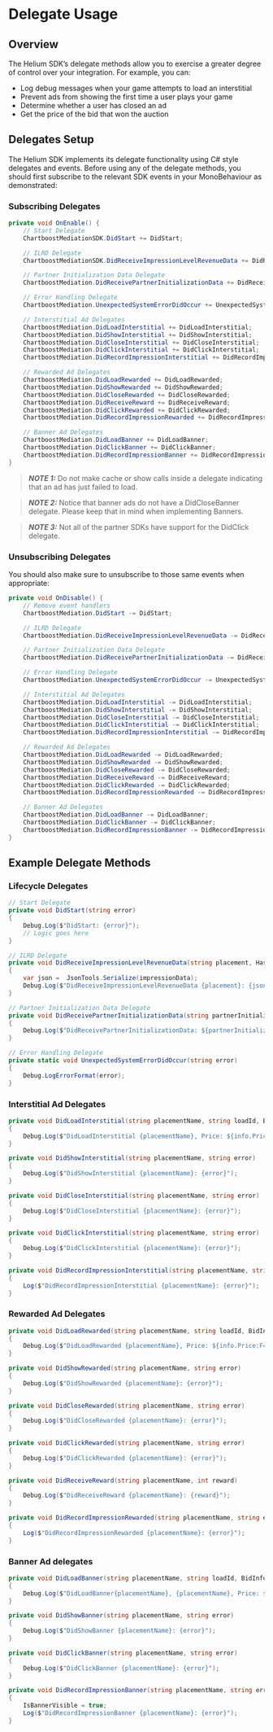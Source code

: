 # Delegate Usage

## Overview

The Helium SDK’s delegate methods allow you to exercise a greater degree of control over your integration. For example, you can:

* Log debug messages when your game attempts to load an interstitial
* Prevent ads from showing the first time a user plays your game
* Determine whether a user has closed an ad
* Get the price of the bid that won the auction

## Delegates Setup

The Helium SDK implements its delegate functionality using C# style delegates and events. Before using any of the delegate methods, you should first subscribe to the relevant SDK events in your MonoBehaviour as demonstrated:

### Subscribing Delegates
```c#
private void OnEnable() {
    // Start Delegate
    ChartboostMediationSDK.DidStart += DidStart;

    // ILRD Delegate
    ChartboostMediationSDK.DidReceiveImpressionLevelRevenueData += DidReceiveImpressionLevelRevenueData;

    // Partner Initialization Data Delegate
    ChartboostMediation.DidReceivePartnerInitializationData += DidReceivePartnerInitializationData;

    // Error Handling Delegate
    ChartboostMediation.UnexpectedSystemErrorDidOccur += UnexpectedSystemErrorDidOccur;

    // Interstitial Ad Delegates
    ChartboostMediation.DidLoadInterstitial += DidLoadInterstitial;
    ChartboostMediation.DidShowInterstitial += DidShowInterstitial;
    ChartboostMediation.DidCloseInterstitial += DidCloseInterstitial;
    ChartboostMediation.DidClickInterstitial += DidClickInterstitial;
    ChartboostMediation.DidRecordImpressionInterstitial += DidRecordImpressionInterstitial;

    // Rewarded Ad Delegates
    ChartboostMediation.DidLoadRewarded += DidLoadRewarded;
    ChartboostMediation.DidShowRewarded += DidShowRewarded;
    ChartboostMediation.DidCloseRewarded += DidCloseRewarded;
    ChartboostMediation.DidReceiveReward += DidReceiveReward;
    ChartboostMediation.DidClickRewarded += DidClickRewarded;
    ChartboostMediation.DidRecordImpressionRewarded += DidRecordImpressionRewarded;

    // Banner Ad Delegates
    ChartboostMediation.DidLoadBanner += DidLoadBanner;
    ChartboostMediation.DidClickBanner += DidClickBanner;
    ChartboostMediation.DidRecordImpressionBanner += DidRecordImpressionBanner;
}
```

> **_NOTE 1:_** Do not make cache or show calls inside a delegate indicating that an ad has just failed to load.

> **_NOTE 2:_** Notice that banner ads do not have a DidCloseBanner delegate. Please keep that in mind when implementing Banners.

> **_NOTE 3:_** Not all of the partner SDKs have support for the DidClick delegate.

### Unsubscribing Delegates

You should also make sure to unsubscribe to those same events when appropriate:

```c#
private void OnDisable() {
    // Remove event handlers
    ChartboostMediation.DidStart -= DidStart;

    // ILRD Delegate
    ChartboostMediation.DidReceiveImpressionLevelRevenueData -= DidReceiveImpressionLevelRevenueData;

    // Partner Initialization Data Delegate
    ChartboostMediation.DidReceivePartnerInitializationData -= DidReceivePartnerInitializationData;

    // Error Handling Delegate
    ChartboostMediation.UnexpectedSystemErrorDidOccur -= UnexpectedSystemErrorDidOccur;

    // Interstitial Ad Delegates
    ChartboostMediation.DidLoadInterstitial -= DidLoadInterstitial;
    ChartboostMediation.DidShowInterstitial -= DidShowInterstitial;
    ChartboostMediation.DidCloseInterstitial -= DidCloseInterstitial;
    ChartboostMediation.DidClickInterstitial -= DidClickInterstitial;
    ChartboostMediation.DidRecordImpressionInterstitial -= DidRecordImpressionInterstitial;

    // Rewarded Ad Delegates
    ChartboostMediation.DidLoadRewarded -= DidLoadRewarded;
    ChartboostMediation.DidShowRewarded -= DidShowRewarded;
    ChartboostMediation.DidCloseRewarded -= DidCloseRewarded;
    ChartboostMediation.DidReceiveReward -= DidReceiveReward;
    ChartboostMediation.DidClickRewarded -= DidClickRewarded;
    ChartboostMediation.DidRecordImpressionRewarded -= DidRecordImpressionRewarded;

    // Banner Ad Delegates
    ChartboostMediation.DidLoadBanner -= DidLoadBanner;
    ChartboostMediation.DidClickBanner -= DidClickBanner;
    ChartboostMediation.DidRecordImpressionBanner -= DidRecordImpressionBanner;
}
```

## Example Delegate Methods

### Lifecycle Delegates
```c#
// Start Delegate
private void DidStart(string error)
{
    Debug.Log($"DidStart: {error}");
    // Logic goes here
}

// ILRD Delegate
private void DidReceiveImpressionLevelRevenueData(string placement, Hashtable impressionData)
{
    var json =  JsonTools.Serialize(impressionData);
    Debug.Log($"DidReceiveImpressionLevelRevenueData {placement}: {json}");
}

// Partner Initialization Data Delegate
private void DidReceivePartnerInitializationData(string partnerInitializationData)
{
    Debug.Log($"DidReceivePartnerInitializationData: ${partnerInitializationData}");
}

// Error Handling Delegate
private static void UnexpectedSystemErrorDidOccur(string error)
{
    Debug.LogErrorFormat(error);
}
```

### Interstitial Ad Delegates
```c#
private void DidLoadInterstitial(string placementName, string loadId, BidInfo info, string error)
{
    Debug.Log($"DidLoadInterstitial {placementName}, Price: ${info.Price:F4}, Auction Id: {info.AuctionId}, Partner Id: {info.PartnerId}. {error}");
}

private void DidShowInterstitial(string placementName, string error)
{
    Debug.Log($"DidShowInterstitial {placementName}: {error}");
}

private void DidCloseInterstitial(string placementName, string error)
{
    Debug.Log($"DidCloseInterstitial {placementName}: {error}");
}

private void DidClickInterstitial(string placementName, string error)
{
    Debug.Log($"DidClickInterstitial {placementName}: {error}");
}

private void DidRecordImpressionInterstitial(string placementName, string error)
{
    Log($"DidRecordImpressionInterstitial {placementName}: {error}");
}
```

### Rewarded Ad Delegates
```c#
private void DidLoadRewarded(string placementName, string loadId, BidInfo info, string error)
{
    Debug.Log($"DidLoadRewarded {placementName}, Price: ${info.Price:F4}, Auction Id: {info.AuctionId}, Partner Id: {info.PartnerId}. {error}");
}

private void DidShowRewarded(string placementName, string error)
{
    Debug.Log($"DidShowRewarded {placementName}: {error}");
}

private void DidCloseRewarded(string placementName, string error)
{
    Debug.Log($"DidCloseRewarded {placementName}: {error}");
}

private void DidClickRewarded(string placementName, string error)
{
    Debug.Log($"DidClickRewarded {placementName}: {error}");
}

private void DidReceiveReward(string placementName, int reward)
{
    Debug.Log($"DidReceiveReward {placementName}: {reward}");
}

private void DidRecordImpressionRewarded(string placementName, string error)
{
    Log($"DidRecordImpressionRewarded {placementName}: {error}");
}
```

### Banner Ad delegates
```c#
private void DidLoadBanner(string placementName, string loadId, BidInfo info, string error)
{
    Debug.Log($"DidLoadBanner{placementName}, {placementName}, Price: ${info.Price:F4}, Auction Id: {info.AuctionId}, Partner Id: {info.PartnerId}. {error}");
}

private void DidShowBanner(string placementName, string error)
{
    Debug.Log($"DidShowBanner {placementName}: {error}");
}

private void DidClickBanner(string placementName, string error)
{
    Debug.Log($"DidClickBanner {placementName}: {error}");
}

private void DidRecordImpressionBanner(string placementName, string error)
{
    IsBannerVisible = true;
    Log($"DidRecordImpressionBanner {placementName}: {error}");
}
```
